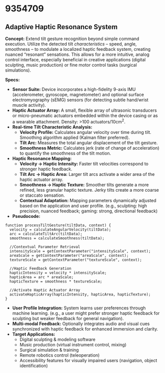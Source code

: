 # 9354709

## Adaptive Haptic Resonance System

**Concept:** Extend tilt gesture recognition beyond simple command execution. Utilize the detected tilt *characteristics* – speed, angle, smoothness – to modulate a localized haptic feedback system, creating nuanced “resonant” sensations. This allows for a more intuitive, analog control interface, especially beneficial in creative applications (digital sculpting, music production) or fine motor control tasks (surgical simulations).

**Specs:**

*   **Sensor Suite:** Device incorporates a high-fidelity 9-axis IMU (accelerometer, gyroscope, magnetometer) and optional surface electromyography (sEMG) sensors (for detecting subtle hand/wrist muscle activity).
*   **Haptic Actuator Array:** A small, flexible array of ultrasonic transducers or micro-pneumatic actuators embedded within the device casing or as a wearable attachment. Density: >100 actuators/10cm<sup>2</sup>.
*   **Real-time Tilt Characteristic Analysis:**
    *   **Velocity Profile:**  Calculates angular velocity over time during tilt.  Smoothing algorithm applied (Kalman filter preferred).
    *   **Tilt Arc:** Measures the total angular displacement of the tilt gesture.
    *   **Smoothness Metric:**  Calculates jerk (rate of change of acceleration) to quantify the smoothness of the tilt motion.
*   **Haptic Resonance Mapping:**
    *   **Velocity -> Haptic Intensity:** Faster tilt velocities correspond to stronger haptic feedback.
    *   **Tilt Arc -> Haptic Area:**  Larger tilt arcs activate a wider area of the haptic actuator array.
    *   **Smoothness -> Haptic Texture:** Smoother tilts generate a more refined, less granular haptic texture. Jerky tilts create a more coarse or staccato sensation.
    *   **Contextual Adaptation:**  Mapping parameters dynamically adjusted based on the application and user profile. (e.g., sculpting: high precision, nuanced feedback; gaming: strong, directional feedback)
*   **Pseudocode:**

```
function processTiltGesture(tiltData, context) {
  velocity = calculateAngularVelocity(tiltData);
  arc = calculateTiltArc(tiltData);
  smoothness = calculateSmoothness(tiltData);

  //Contextual Parameter Retrieval
  intensityScale = getContextParameter("intensityScale", context);
  areaScale = getContextParameter("areaScale", context);
  textureScale = getContextParameter("textureScale", context);

  //Haptic Feedback Generation
  hapticIntensity = velocity * intensityScale;
  hapticArea = arc * areaScale;
  hapticTexture = smoothness * textureScale;

  //Activate Haptic Actuator Array
  activateHapticArray(hapticIntensity, hapticArea, hapticTexture);
}
```

*   **User Profile Integration:** System learns user preferences through machine learning. (e.g., a user might prefer stronger haptic feedback for sculpting but weaker feedback for general navigation).
*   **Multi-modal Feedback:** Optionally integrates audio and visual cues synchronized with haptic feedback for enhanced immersion and clarity.
*   **Target Applications:**
    *   Digital sculpting & modeling software
    *   Music production (virtual instrument control, mixing)
    *   Surgical simulation & training
    *   Remote robotics control (teleoperation)
    *   Accessibility features for visually impaired users (navigation, object identification)
